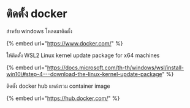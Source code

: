 # ติดตั้ง docker

สำหรับ windows โหลดมาติดตั้ง

{% embed url="https://www.docker.com/" %}

ให้ติดตั้ง WSL2 Linux kernel update package for x64 machines

{% embed url="https://docs.microsoft.com/th-th/windows/wsl/install-win10\#step-4---download-the-linux-kernel-update-package" %}

ติดตั้ง docker hub แหล่งรวม container image

{% embed url="https://hub.docker.com/" %}



